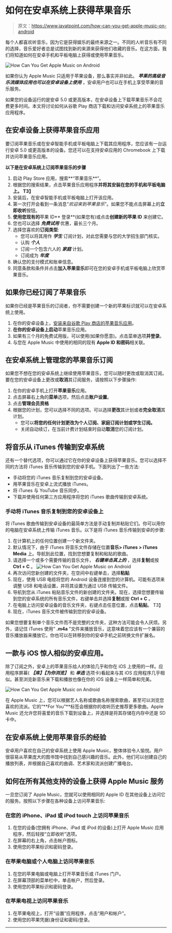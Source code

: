 # 如何在安卓系统上获得苹果音乐

> 原文：<https://www.javatpoint.com/how-can-you-get-apple-music-on-android>

每个人都喜欢听音乐，因为它是获得娱乐的最终来源之一。不同的人听音乐有不同的选择，音乐爱好者总是试图找到新的来源来获得他们收藏的音乐。在这方面，我们将知道如何在安卓手机和平板电脑上获得或使用苹果音乐。

![How Can You Get Apple Music on Android](img/0ff023f0606f70bcd72a9cac021dbfbd.png)

如果你认为 Apple Music 只适用于苹果设备，那么事实并非如此。 ***苹果的高级音乐流媒体应用也可以在安卓设备上使用*** ，安卓用户也可以在手机上享受苹果的音乐服务。

如果您的设备运行的是安卓 5.0 或更高版本，在安卓设备上下载苹果音乐不会花费更多时间。本文将讨论如何从谷歌 Play 商店下载和访问安卓系统上的苹果音乐应用程序。

## 在安卓设备上获得苹果音乐应用

要订阅苹果音乐或在安卓智能手机或平板电脑上下载其应用程序，您应该有一台运行安卓 5.0 或更高版本的设备。您还可以在支持安卓应用的 Chromebook 上下载并访问苹果音乐应用。

**以下是在安卓系统上订阅苹果音乐的步骤**

1.  启动 Play Store 应用，搜索**“苹果音乐**”。
2.  根据您的搜索结果，点击苹果音乐应用程序**并将其安装在您的手机和平板电脑上。
    T3】**
3.  安装后，在安卓智能手机或平板电脑上打开该应用。
4.  第一次打开会看到一条消息“*欢迎来到苹果音乐*”。如果您不能点击屏幕上的**立即收听**按钮。
5.  **使用您现有的**苹果 ID** 登录**(如果您有)或点击**创建新的苹果 ID** 来创建它。
6.  您也可以选择 ***免费试用*** 优惠，最长三个月。
7.  选择您喜欢的**订阅类型**:
    *   您可以将其用作 ***学生*** 订阅计划，对此您需要与您的大学招生部门核实。
    *   认购 ***个人***
    *   订阅一个包含六人的 ***家庭*** 计划。
    *   订阅成为 ***年度***
8.  确认您的支付模式和账单信息。
9.  同意条款和条件并点击**加入苹果音乐**即可在您的安卓手机或平板电脑上欣赏苹果音乐。

## 如果你已经订阅了苹果音乐

如果你已经是苹果音乐的订阅者，你不需要创建一个新的苹果标识就可以在安卓系统上使用。

1.  在你的安卓设备上，[安装来自谷歌 Play 商店的苹果音乐应用](https://play.google.com/store/apps/details?id=com.apple.android.music)。
2.  **在你的安卓设备上启动**苹果音乐应用。
3.  如果有三个月的免费试用版，可以使用(如果你愿意)。点击菜单选项**并登录**。
4.  与您在 Apple Music 中使用的相同的现有 **Apple ID 和密码**相关联。

## 在安卓系统上管理您的苹果音乐订阅

如果您不想在您的安卓系统上继续使用苹果音乐，您可以随时更改或取消其订阅。要在您的安卓设备上更改或**取消**其订阅服务，请按照以下步骤操作:

1.  在你的安卓手机上打开**苹果音乐**应用。
2.  点击屏幕右上角的**菜单**选项，然后点击**账户设置**。
3.  点击**管理会员资格**
4.  根据您的计划，您可以选择不同的选项。可以选择**更改**其计划或者**完全取消**其计划。
    *   您可以**将您的任何计划更改为个人订阅、家庭订阅计划或学生订阅。**
    *   关闭自动续订，在当前计费计划结束时自动**取消**您的订阅计划。

## 将音乐从 iTunes 传输到安卓系统

还有一个替代选项，你可以通过它在你的安卓设备上获得苹果音乐。您可以选择不同的方法将 iTunes 音乐传输到您的安卓手机。下面列出了一些方法:

*   手动将您的 iTunes 音乐复制到您的安卓设备。
*   用苹果音乐在安卓上流式播放 iTunes。
*   将 iTunes 与 YouTube 音乐同步。
*   下载并使用任何第三方应用程序将您的 iTunes 歌曲传输到安卓系统。

### 手动将 iTunes 音乐复制到您的安卓设备上

将 iTunes 歌曲传输到安卓设备的最简单方法是手动复制并粘贴它们。你可以用你的电脑在安卓系统上传输 iTunes 音乐。以下是将 iTunes 音乐传输到安卓的步骤:

1.  在计算机上的任何位置创建一个新文件夹。
2.  默认情况下，由于 iTunes 将音乐文件存储在位置**音乐> iTunes > iTunes Media** 上。导航到此位置，找到您想要复制和粘贴的歌曲。
3.  请选择一个或多个需要传输的音乐文件， ***右键单击其上的*** ，选择**复制**或按 **Ctrl + C** 。
    ![How Can You Get Apple Music on Android](img/56b3fbf3141b5ef06052e71882a91573.png)
4.  再次访问您新创建的文件夹，在空间中右键单击，选择**粘贴**
5.  现在，使用 USB 电缆将您的 Android 设备连接到您的计算机。可能有选项来调整 USB 和电话设置，并将其设置为通过 USB 传输文件。
6.  导航到您从 iTunes 粘贴音乐文件的新创建的文件夹。现在，选择您想要传输到您的安卓系统的所有音乐文件，右键单击并选择**复制**或按 **Ctrl + C** 。
7.  在电脑上访问安卓设备的音乐文件夹，右键点击任意位置，点击**粘贴**。
    T3】
8.  现在，iTunes 音乐文件被传输到您的安卓设备。

如果您想要复制单个音乐文件而不是完整的文件夹，这种方法可能会令人厌烦。另外，请记住 iTunes 使用“ **.m4a** ”文件来播放音乐，这意味着您应该有一个兼容的音乐播放器来播放它。你也可以在转移到你的安卓手机之前转换文件扩展名。

## 一款与 iOS 惊人相似的安卓应用。

除了订阅之外，安卓上的苹果音乐给人的体验几乎和你在 iOS 上使用的一样。应用程序屏幕( ***【库】【为你浏览】*** 和 ***单选*** 选项卡)看起来与其 iOS 应用程序几乎相似。甚至浏览新音乐来下载和播放也像在你的 iOS 设备上一样简单和完美。

![How Can You Get Apple Music on Android](img/7bb8284b16726db5eb591f506913f10b.png)

在 Apple Music 上，您可以根据艺人名称或歌曲名称搜索歌曲，甚至可以浏览您喜欢的流派。它的“**For You”**标签会根据你的收听历史推荐更多歌曲。Apple Music 还允许您将喜爱的音乐下载到设备上，并选择是将其存储在内存中还是 SD 卡中。

## 在安卓系统上使用苹果音乐的经验

安卓用户喜欢在自己的安卓系统上使用 Apple Music，整体体验令人愉悦。用户很容易从苹果庞大的图书馆中找到自己感兴趣的音乐。此外，他们可以创建自己的播放列表，并根据自己喜欢的曲调、艺术家和流派创建广播电台。

## 如何在所有其他支持的设备上获得 Apple Music 服务

一旦您订阅了 Apple Music，您就可以使用相同的 Apple ID 在其他设备上访问它的服务。按照以下步骤在各种设备上访问苹果音乐:

### 在您的 iPhone、iPad 或 iPod touch 上访问苹果音乐

1.  在您的设备(您拥有 iPhone、iPad 或 iPod 的设备)上打开 Apple Music 应用程序，然后轻按“立即收听”选项。
2.  在屏幕的右上角，点击帐户图标。
3.  使用您的苹果标识和密码登录。

### 在苹果电脑或个人电脑上访问苹果音乐

1.  在您的苹果电脑或电脑上打开苹果音乐或 iTunes 门户。
2.  在屏幕顶部的菜单栏中，单击帐户，然后登录。
3.  使用您的苹果标识和密码登录。

### 在苹果电视上访问苹果音乐

1.  在苹果电视上，打开“设置”应用程序，点击“用户和帐户”。
2.  使用您的苹果凭据(身份证和密码)登录。

* * *